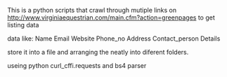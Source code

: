 This is a python scripts that crawl through mutiple links on http://www.virginiaequestrian.com/main.cfm?action=greenpages to get listing data

data like:
Name
Email
Website
Phone_no
Address
Contact_person
Details

store it into a file and arranging the neatly into diferent folders. 

useing python curl_cffi.requests and bs4 parser
